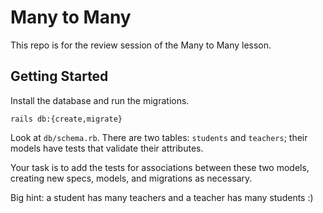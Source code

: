 # Many to Many

This repo is for the review session of the Many to Many lesson.

## Getting Started

Install the database and run the migrations.

```
rails db:{create,migrate}
```

Look at `db/schema.rb`. There are two tables: `students` and `teachers`; their models have tests that validate their attributes.

Your task is to add the tests for associations between these two models, creating new specs, models, and migrations as necessary.

Big hint: a student has many teachers and a teacher has many students :)
